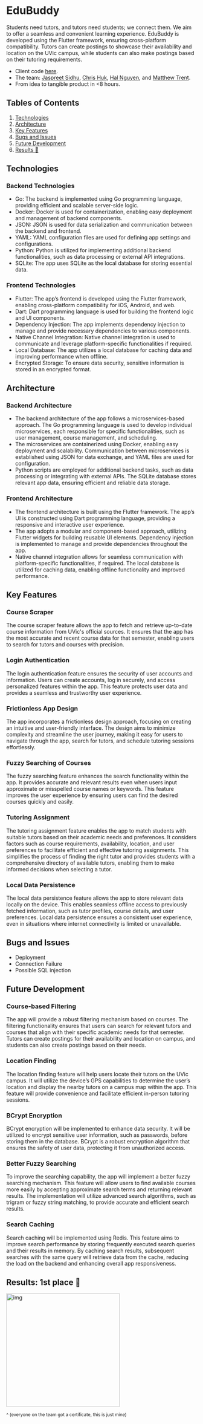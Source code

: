 # EduBuddy

Students need tutors, and tutors need students; we connect them. We aim to offer a seamless and convenient learning experience. EduBuddy is developed using the Flutter framework, ensuring cross-platform compatibility. Tutors can create postings to showcase their availability and location on the UVic campus, while students can also make postings based on their tutoring requirements.

- Client code [here](https://github.com/mattrltrent/eng_comp_client).
- The team: [Jaspreet Sidhu](https://github.com/jaspreetks), [Chris Huk](https://github.com/TalentedB), [Hal Nguyen](https://github.com/hn275), and [Matthew Trent](https://github.com/mattrltrent).
- From idea to tangible product in <8 hours.

## Tables of Contents

1. [Technologies](#technologies)
2. [Architecture](#architecture)
3. [Key Features](#key-features)
4. [Bugs and Issues](#bugs-and-issues)
5. [Future Development](#future-development)
6. [Results 🥇](#results-1st-place-)

## Technologies

### Backend Technologies

- Go: The backend is implemented using Go programming language, providing efficient and scalable server-side logic.
- Docker: Docker is used for containerization, enabling easy deployment and management of backend components.
- JSON: JSON is used for data serialization and communication between the backend and frontend.
- YAML: YAML configuration files are used for defining app settings and configurations.
- Python: Python is utilized for implementing additional backend functionalities, such as data processing or external API integrations.
- SQLite: The app uses SQLite as the local database for storing essential data.

### Frontend Technologies

- Flutter: The app’s frontend is developed using the Flutter framework, enabling cross-platform compatibility for iOS, Android, and web.
- Dart: Dart programming language is used for building the frontend logic and UI components.
- Dependency Injection: The app implements dependency injection to manage and provide necessary dependencies to various components.
- Native Channel Integration: Native channel integration is used to communicate and leverage platform-specific functionalities if required.
- Local Database: The app utilizes a local database for caching data and improving performance when offline.
- Encrypted Storage: To ensure data security, sensitive information is stored in an encrypted format.

## Architecture

### Backend Architecture

- The backend architecture of the app follows a microservices-based approach. The Go programming language is used to develop individual microservices, each responsible for specific functionalities, such as user management, course management, and scheduling.
- The microservices are containerized using Docker, enabling easy deployment and scalability. Communication between microservices is established using JSON for data exchange, and YAML files are used for configuration.
- Python scripts are employed for additional backend tasks, such as data processing or integrating with external APIs. The SQLite database stores relevant app data, ensuring efficient and reliable data storage.

### Frontend Architecture

- The frontend architecture is built using the Flutter framework. The app’s UI is constructed using Dart programming language, providing a responsive and interactive user experience.
- The app adopts a modular and component-based approach, utilizing Flutter widgets for building reusable UI elements. Dependency injection is implemented to manage and provide dependencies throughout the app.
- Native channel integration allows for seamless communication with platform-specific functionalities, if required. The local database is utilized for caching data, enabling offline functionality and improved performance.

## Key Features

### Course Scraper

The course scraper feature allows the app to fetch and retrieve up-to-date course information from UVic's official sources. It ensures that the app has the most accurate and recent course data for that semester, enabling users to search for tutors and courses with precision.

### Login Authentication

The login authentication feature ensures the security of user accounts and information. Users can create accounts, log in securely, and access personalized features within the app. This feature protects user data and provides a seamless and trustworthy user experience.

### Frictionless App Design

The app incorporates a frictionless design approach, focusing on creating an intuitive and user-friendly interface. The design aims to minimize complexity and streamline the user journey, making it easy for users to navigate through the app, search for tutors, and schedule tutoring sessions effortlessly.

### Fuzzy Searching of Courses

The fuzzy searching feature enhances the search functionality within the app. It provides accurate and relevant results even when users input approximate or misspelled course names or keywords. This feature improves the user experience by ensuring users can find the desired courses quickly and easily.

### Tutoring Assignment

The tutoring assignment feature enables the app to match students with suitable tutors based on their academic needs and preferences. It considers factors such as course requirements, availability, location, and user preferences to facilitate efficient and effective tutoring assignments. This simplifies the process of finding the right tutor and provides students with a comprehensive directory of available tutors, enabling them to make informed decisions when selecting a tutor.

### Local Data Persistence

The local data persistence feature allows the app to store relevant data locally on the device. This enables seamless offline access to previously fetched information, such as tutor profiles, course details, and user preferences. Local data persistence ensures a consistent user experience, even in situations where internet connectivity is limited or unavailable.

## Bugs and Issues

- Deployment
- Connection Failure
- Possible SQL injection

## Future Development

### Course-based Filtering

The app will provide a robust filtering mechanism based on courses. The filtering functionality ensures that users can search for relevant tutors and courses that align with their specific academic needs for that semester. Tutors can create postings for their availability and location on campus, and students can also create postings based on their needs.

### Location Finding

The location finding feature will help users locate their tutors on the UVic campus. It will utilize the device’s GPS capabilities to determine the user’s location and display the nearby tutors on a campus map within the app. This feature will provide convenience and facilitate efficient in-person tutoring sessions.

### BCrypt Encryption

BCrypt encryption will be implemented to enhance data security. It will be utilized to encrypt sensitive user information, such as passwords, before storing them in the database. BCrypt is a robust encryption algorithm that ensures the safety of user data, protecting it from unauthorized access.

### Better Fuzzy Searching

To improve the searching capability, the app will implement a better fuzzy searching mechanism. This feature will allow users to find available courses more easily by accepting approximate search terms and returning relevant results. The implementation will utilize advanced search algorithms, such as trigram or fuzzy string matching, to provide accurate and efficient search results.

### Search Caching

Search caching will be implemented using Redis. This feature aims to improve search performance by storing frequently executed search queries and their results in memory. By caching search results, subsequent searches with the same query will retrieve data from the cache, reducing the load on the backend and enhancing overall app responsiveness.

## Results: 1st place 🥇

<img src="https://raw.githubusercontent.com/mattrltrent/random_assets/main/victory.JPG" alt="img" width="300" />

<sub>^ (everyone on the team got a certificate, this is just mine)</sub>
